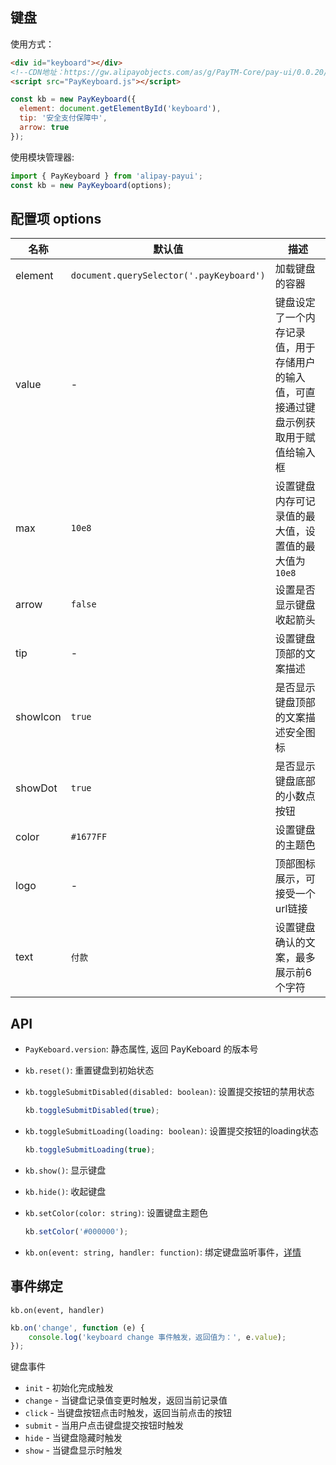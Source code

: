 ## 键盘

使用方式：

```html
<div id="keyboard"></div>
<!--CDN地址：https://gw.alipayobjects.com/as/g/PayTM-Core/pay-ui/0.0.20/PayKeyboard.js-->
<script src="PayKeyboard.js"></script>
```

```js
const kb = new PayKeyboard({
  element: document.getElementById('keyboard'),
  tip: '安全支付保障中',
  arrow: true
});
```

使用模块管理器:

```js
import { PayKeyboard } from 'alipay-payui';
const kb = new PayKeyboard(options);
```
## 配置项 options

名称 | 默认值 | 描述
----|-------|----
element | `document.querySelector('.payKeyboard')` | 加载键盘的容器
value | - | 键盘设定了一个内存记录值，用于存储用户的输入值，可直接通过键盘示例获取用于赋值给输入框
max | `10e8` | 设置键盘内存可记录值的最大值，设置值的最大值为 `10e8`
arrow | `false` | 设置是否显示键盘收起箭头
tip | - | 设置键盘顶部的文案描述
showIcon | `true` | 是否显示键盘顶部的文案描述安全图标
showDot | `true` | 是否显示键盘底部的小数点按钮
color | `#1677FF` | 设置键盘的主题色
logo | - | 顶部图标展示，可接受一个url链接
text | `付款` | 设置键盘确认的文案，最多展示前6个字符


## API

+ `PayKeboard.version`: 静态属性, 返回 PayKeboard 的版本号

+ `kb.reset()`: 重置键盘到初始状态

+ `kb.toggleSubmitDisabled(disabled: boolean)`: 设置提交按钮的禁用状态
  ```js
  kb.toggleSubmitDisabled(true);
  ```

+ `kb.toggleSubmitLoading(loading: boolean)`: 设置提交按钮的loading状态

  ```js
  kb.toggleSubmitLoading(true);
  ```

+ `kb.show()`: 显示键盘

+ `kb.hide()`: 收起键盘

+ `kb.setColor(color: string)`: 设置键盘主题色

  ```js
  kb.setColor('#000000');
  ```

+ `kb.on(event: string, handler: function)`: 绑定键盘监听事件，[详情](#事件绑定)

## 事件绑定

`kb.on(event, handler)`

```js
kb.on('change', function (e) {
    console.log('keyboard change 事件触发，返回值为：', e.value);
});
```

键盘事件
- `init` - 初始化完成触发
- `change` - 当键盘记录值变更时触发，返回当前记录值
- `click` - 当键盘按钮点击时触发，返回当前点击的按钮
- `submit` - 当用户点击键盘提交按钮时触发
- `hide` - 当键盘隐藏时触发
- `show` - 当键盘显示时触发
